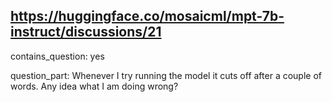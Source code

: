 ## https://huggingface.co/mosaicml/mpt-7b-instruct/discussions/21

contains_question: yes

question_part: Whenever I try running the model it cuts off after a couple of words. Any idea what I am doing wrong?